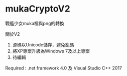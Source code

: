 # mukaCryptoV2

戰艦少女muka檔與png的轉換

關於V2

 1. 源碼以Unicode儲存，避免亂碼
 2. 將XP專案升級為Windows 7及以上專案
 3. 待編輯

Required : .net framework 4.0 及 Visual Studio C++ 2017
